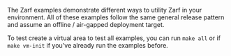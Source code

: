 The Zarf examples demonstrate different ways to utility Zarf in your environment.  All of these examples follow the same general release pattern and assume an offline / air-gapped deployment target.  

To test create a virtual area to test all examples, you can run `make all` or if `make vm-init` if you've already run the examples before.  